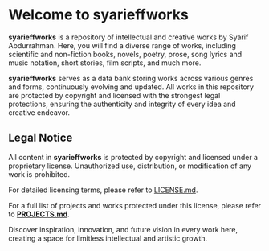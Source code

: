 # Welcome to **syarieffworks**

**syarieffworks** is a repository of intellectual and creative works by Syarif Abdurrahman. Here, you will find a diverse range of works, including scientific and non-fiction books, novels, poetry, prose, song lyrics and music notation, short stories, film scripts, and much more.

**syarieffworks** serves as a data bank storing works across various genres and forms, continuously evolving and updated. All works in this repository are protected by copyright and licensed with the strongest legal protections, ensuring the authenticity and integrity of every idea and creative endeavor.

## Legal Notice
All content in **syarieffworks** is protected by copyright and licensed under a proprietary license. Unauthorized use, distribution, or modification of any work is prohibited.

For detailed licensing terms, please refer to [LICENSE.md](https://github.com/syarieffworks/syarieffworks/blob/main/LICENSE.md).

For a full list of projects and works protected under this license, please refer to **[PROJECTS.md](PROJECTS.md)**.

Discover inspiration, innovation, and future vision in every work here, creating a space for limitless intellectual and artistic growth.

<!---
syarieffworks/syarieffworks is a ✨ special ✨ repository because its `README.md` (this file) appears on your GitHub profile.
You can click the Preview link to take a look at your changes.
--->
